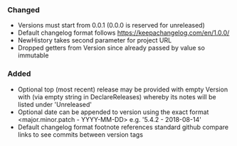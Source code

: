 ### Changed
- Versions must start from 0.0.1 (0.0.0 is reserved for unreleased)
- Default changelog format follows https://keepachangelog.com/en/1.0.0/
- NewHistory takes second parameter for project URL
- Dropped getters from Version since already passed by value so immutable

### Added
- Optional top (most recent) release may be provided with empty Version with (via empty string in DeclareReleases) whereby its notes will be listed under 'Unreleased'
- Optional date can be appended to version using the exact format <major.minor.patch - YYYY-MM-DD> e.g. '5.4.2 - 2018-08-14'
- Default changelog format footnote references standard github compare links to see commits between version tags

